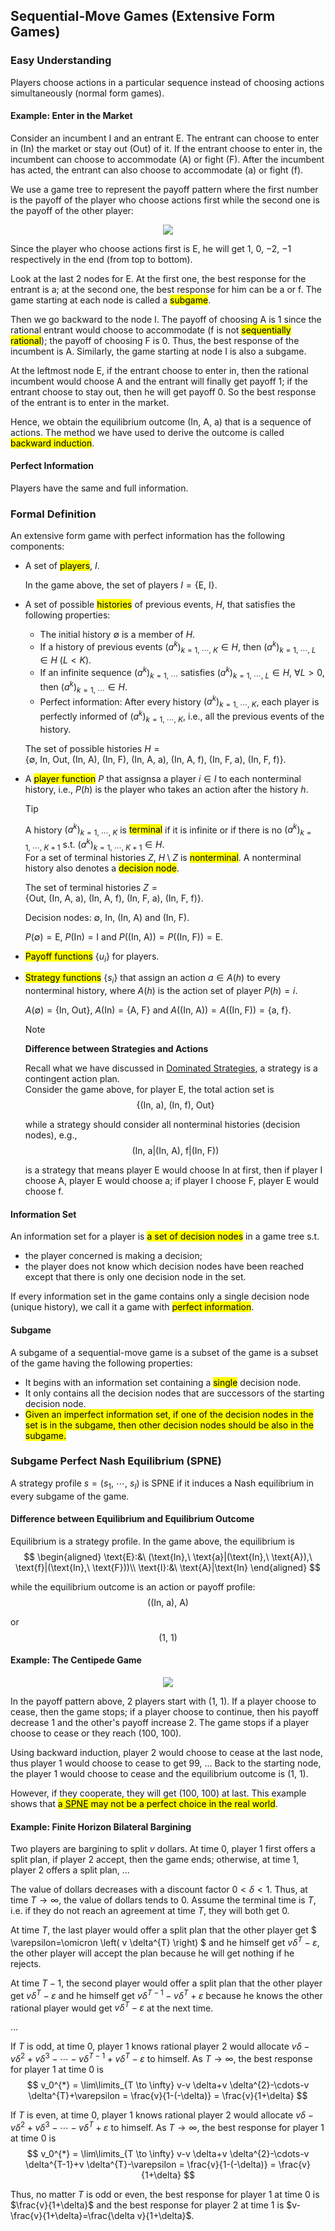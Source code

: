 ## Sequential-Move Games (Extensive Form Games)

### Easy Understanding
Players choose actions in a particular sequence instead of choosing actions simultaneously (normal form games).

#### Example: Enter in the Market
Consider an incumbent $\text{I}$ and an entrant $\text{E}$. The entrant can choose to enter in ($\text{In}$) the market or stay out ($\text{Out}$) of it. If the entrant choose to enter in, the incumbent can choose to accommodate ($\text{A}$) or fight ($\text{F}$). After the incumbent has acted, the entrant can also choose to accommodate ($\text{a}$) or fight ($\text{f}$).

We use a game tree to represent the payoff pattern where the first number is the payoff of the player who choose actions first while the second one is the payoff of the other player: 

<div align='center'>

![](image/2022-03-23-22-44-42.png)
</div align='center'>

Since the player who choose actions first is $\text{E}$, he will get $1$, $0$, $-2$, $-1$ respectively in the end (from top to bottom).

Look at the last 2 nodes for $\text{E}$. At the first one, the best response for the entrant is $\text{a}$; at the second one, the best response for him can be $\text{a}$ or $\text{f}$. The game starting at each node is called a <mark>subgame</mark>.

Then we go backward to the node $\text{I}$. The payoff of choosing $\text{A}$ is $1$ since the rational entrant would choose to accommodate ($\text{f}$ is not <mark>sequentially rational</mark>); the payoff of choosing $\text{F}$ is $0$. Thus, the best response of the incumbent is $\text{A}$. Similarly, the game starting at node $\text{I}$ is also a subgame.

At the leftmost node $\text{E}$, if the entrant choose to enter in, then the rational incumbent would choose $\text{A}$ and the entrant will finally get payoff $1$; if the entrant choose to stay out, then he will get payoff $0$. So the best response of the entrant is to enter in the market.

Hence, we obtain the equilibrium outcome $(\text{In},\ \text{A},\ \text{a})$ that is a sequence of actions. The method we have used to derive the outcome is called <mark>backward induction</mark>.

#### Perfect Information
Players have the same and full information.

### Formal Definition
An extensive form game with perfect information has the following components: 
- A set of <mark>players</mark>, $I$.

  In the game above, the set of players $I = \{\text{E},\ \text{I}\}$.
- A set of possible <mark>histories</mark> of previous events, $H$, that satisfies the following properties: 
  - The initial history $\emptyset$ is a member of $H$.
  - If a history of previous events $(a^{k})_{k=1,\ \cdots,\ K} \in H$, then $(a^{k})_{k=1,\ \cdots,\ L} \in H\ (L<K)$.
  - If an infinite sequence $(a^{k})_{k=1,\ \cdots}$ satisfies $(a^{k})_{k=1,\ \cdots,\ L} \in H$, $\forall L>0$, then $(a^{k})_{k=1,\ \cdots} \in H$.
  - Perfect information: After every history $(a^{k})_{k=1,\ \cdots,\ K}$, each player is perfectly informed of $(a^{k})_{k=1,\ \cdots,\ K}$, i.e., all the previous events of the history.

  The set of possible histories $H = \{\emptyset,\ \text{In},\ \text{Out},\ (\text{In},\ \text{A}),\ (\text{In},\ \text{F}),\ (\text{In},\ \text{A},\ \text{a}),\ (\text{In},\ \text{A},\ \text{f}),\ (\text{In},\ \text{F},\ \text{a}),\ (\text{In},\ \text{F},\ \text{f})\}$.
- A <mark>player function</mark> $P$ that assignsa a player $i\in I$ to each nonterminal history, i.e., $P(h)$ is the player who takes an action after the history $h$.

  > [!TIP]
  > A history $(a^{k})_{k=1,\ \cdots,\ K}$ is <mark>terminal</mark> if it is infinite or if there is no $(a^{k})_{k=1,\ \cdots,\ K+1}$ s.t. $(a^{k})_{k=1,\ \cdots,\ K+1} \in H$.<br>For a set of terminal histories $Z$, $H\setminus Z$ is <mark>nonterminal</mark>. A nonterminal history also denotes a <mark>decision node</mark>.

  The set of terminal histories $Z = \{\text{Out},\ (\text{In},\ \text{A},\ \text{a}),\ (\text{In},\ \text{A},\ \text{f}),\ (\text{In},\ \text{F},\ \text{a}),\ (\text{In},\ \text{F},\ \text{f})\}$.

  Decision nodes: $\emptyset$, $\text{In}$, $(\text{In},\ \text{A})$ and $(\text{In},\ \text{F})$.

  $P(\emptyset)=\text{E}$, $P(\text{In})=\text{I}$ and $P((\text{In},\ \text{A}))=P((\text{In},\ \text{F}))=\text{E}$.
- <mark>Payoff functions</mark> $\{u_i\}$ for players.
- <mark>Strategy functions</mark> $\{s_i\}$ that assign an action $a\in A(h)$ to every nonterminal history, where $A(h)$ is the action set of player $P(h)=i$.

  $A(\emptyset)=\{\text{In},\ \text{Out}\}$, $A(\text{In})=\{\text{A},\ \text{F}\}$ and $A((\text{In},\ \text{A}))=A((\text{In},\ \text{F}))=\{\text{a},\ \text{f}\}$.

  > [!NOTE]
  > **Difference between Strategies and Actions**
  > 
  > Recall what we have discussed in [Dominated Strategies](/courses/game_theory/2_dominated_strategies.md), a strategy is a contingent action plan.<br>
  > Consider the game above, for player $\text{E}$, the total action set is 
  > $$
  > \{(\text{In},\ \text{a}),\ (\text{In},\ \text{f}),\ \text{Out}\}
  > $$
  > 
  > while a strategy should consider all nonterminal histories (decision nodes), e.g., 
  > $$
  > (\text{In},\ \text{a}|(\text{In},\ \text{A}),\ \text{f}|(\text{In},\ \text{F}))
  > $$
  > 
  > is a strategy that means player $\text{E}$ would choose $\text{In}$ at first, then if player $\text{I}$ choose $\text{A}$, player $\text{E}$ would choose $\text{a}$; if player $\text{I}$ choose $\text{F}$, player $\text{E}$ would choose $\text{f}$.

#### Information Set
An information set for a player is <mark>a set of decision nodes</mark> in a game tree s.t. 
- the player concerned is making a decision;
- the player does not know which decision nodes have been reached except that there is only one decision node in the set.

If every information set in the game contains only a single decision node (unique history), we call it a game with <mark>perfect information</mark>.

#### Subgame
A subgame of a sequential-move game is a subset of the game is a subset of the game having the following properties: 
- It begins with an information set containing a <mark>single</mark> decision node.
- It only contains all the decision nodes that are successors of the starting decision node.
- <mark>Given an imperfect information set, if one of the decision nodes in the set is in the subgame, then other decision nodes should be also in the subgame.</mark>

### Subgame Perfect Nash Equilibrium (SPNE)
A strategy profile $s=(s_1,\ \cdots,\ s_{I})$ is SPNE if it induces a Nash equilibrium in every subgame of the game.

#### Difference between Equilibrium and Equilibrium Outcome
Equilibrium is a strategy profile. In the game above, the equilibrium is 
$$
\begin{aligned}
 \text{E}:&\ (\text{In},\ \text{a}|(\text{In},\ \text{A}),\ \text{f}|(\text{In},\ \text{F}))\\
 \text{I}:&\ \text{A}|\text{In}
\end{aligned}
$$

while the equilibrium outcome is an action or payoff profile: 
$$
((\text{In},\ \text{a}),\ \text{A})
$$

or 
$$
(1,\ 1)
$$

#### Example: The Centipede Game
<div align='center'>

![](image/2022-03-24-10-31-48.png)
</div align='center'>

In the payoff pattern above, 2 players start with $(1,\ 1)$. If a player choose to cease, then the game stops; if a player choose to continue, then his payoff decrease $1$ and the other's payoff increase $2$. The game stops if a player choose to cease or they reach $(100,\ 100)$.

Using backward induction, player 2 would choose to cease at the last node, thus player 1 would choose to cease to get $99$, ... Back to the starting node, the player 1 would choose to cease and the equilibrium outcome is $(1,\ 1)$.

However, if they cooperate, they will get $(100,\ 100)$ at last. This example shows that <mark>a <abbr title='Subgame Perfect Nash Equilibrium'>SPNE</abbr> may not be a perfect choice in the real world</mark>.

#### Example: Finite Horizon Bilateral Bargining
Two players are bargining to split $v$ dollars. At time $0$, player 1 first offers a split plan, if player 2 accept, then the game ends; otherwise, at time $1$, player 2 offers a split plan, ...

The value of dollars decreases with a discount factor $0<\delta<1$. Thus, at time $T\to \infty$, the value of dollars tends to $0$. Assume the terminal time is $T$, i.e. if they do not reach an agreement at time $T$, they will both get $0$.

At time $T$, the last player would offer a split plan that the other player get $ \varepsilon=\omicron \left( v \delta^{T} \right) $ and he himself get $v \delta^{T}-\varepsilon$, the other player will accept the plan because he will get nothing if he rejects.

At time $T-1$, the second player would offer a split plan that the other player get $v \delta^{T}-\varepsilon$ and he himself get $v \delta^{T-1}-v \delta^{T}+\varepsilon$ because he knows the other rational player would get $v \delta^{T}-\varepsilon$ at the next time.

...

If $T$ is odd, at time $0$, player 1 knows rational player 2 would allocate $v \delta-v \delta^{2}+v \delta^{3}-\cdots-v \delta^{T-1}+v \delta^{T}-\varepsilon$ to himself. As $T\to \infty$, the best response for player 1 at time $0$ is 
$$
v_0^{*} = \lim\limits_{T \to \infty} v-v \delta+v \delta^{2}-\cdots-v \delta^{T}+\varepsilon = \frac{v}{1-(-\delta)} = \frac{v}{1+\delta}
$$

If $T$ is even, at time $0$, player 1 knows rational player 2 would allocate $v \delta-v \delta^{2}+v \delta^{3}-\cdots-v \delta^{T}+\varepsilon$ to himself. As $T\to \infty$, the best response for player 1 at time $0$ is 
$$
v_0^{*} = \lim\limits_{T \to \infty} v-v \delta+v \delta^{2}-\cdots-v \delta^{T-1}+v \delta^{T}-\varepsilon = \frac{v}{1-(-\delta)} = \frac{v}{1+\delta}
$$

Thus, no matter $T$ is odd or even, the best response for player 1 at time $0$ is $\frac{v}{1+\delta}$ and the best response for player 2 at time $1$ is $v-\frac{v}{1+\delta}=\frac{\delta v}{1+\delta}$.